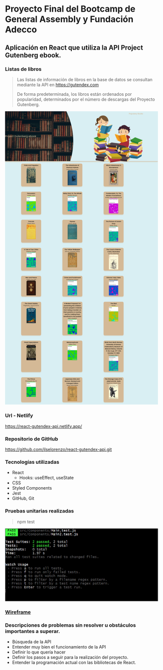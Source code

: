 # Proyecto Final del Bootcamp de General Assembly y Fundación Adecco

## Aplicación en React que utiliza la API Project Gutenberg ebook.
>

### Listas de libros
>
> Las listas de información de libros en la base de datos se consultan mediante la API en https://gutendex.com
>
> De forma predeterminada, los libros están ordenados por popularidad, determinados por el número de descargas del Proyecto Gutenberg.

![Imagen del homepage](/public/images/HomeGutendex.png)


### Url - Netlify

https://react-gutendex-api.netlify.app/

### Repositorio de GitHub
https://github.com/ilselorenzo/react-gutendex-api.git



### Tecnologías utilizadas

- React
  - Hooks: useEffect, useState
- CSS
- Styled Components
- Jest
- GitHub, Git

### Pruebas unitarias realizadas
> npm test

![Imagen del Test](/public/images/test.jpg)

### [Wireframe](/public/images/wireframe.jpg)

### Descripciones de problemas sin resolver u obstáculos importantes a superar.
- Búsqueda de la API
- Entender muy bien el funcionamiento de la API
- Definir lo que quería hacer
- Definir los pasos a seguir para la realización del proyecto.
- Entender la programación actual con las bibliotecas de React.
